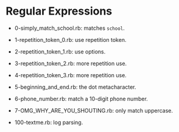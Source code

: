 # Regular Expressions

* 0-simply_match_school.rb: matches `school`.

* 1-repetition_token_0.rb: use repetition token.

* 2-repetition_token_1.rb: use options.

* 3-repetition_token_2.rb: more repetition use.

* 4-repetition_token_3.rb: more repetition use.

* 5-beginning_and_end.rb: the dot metacharacter.

* 6-phone_number.rb: match a 10-digit phone number.

* 7-OMG_WHY_ARE_YOU_SHOUTING.rb: only match uppercase.

* 100-textme.rb: log parsing.
